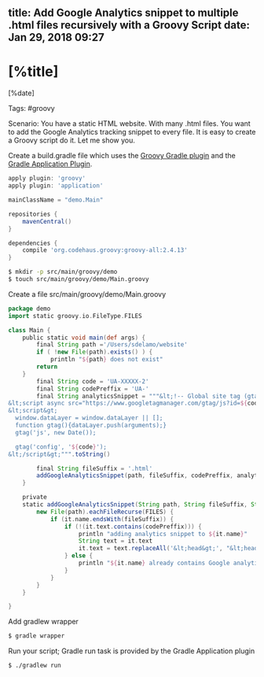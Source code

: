 title: Add Google Analytics snippet to multiple .html files recursively with a Groovy Script
date: Jan 29, 2018 09:27
---

# [%title]

[%date]

Tags: #groovy

Scenario: You have a static HTML website. With many .html files. You want to add the Google Analytics tracking snippet to every file. It is easy to create a Groovy script do it. Let me show you.

Create a build.gradle file which uses the [Groovy Gradle plugin](https://docs.gradle.org/current/userguide/groovy_plugin.html) and the [Gradle Application Plugin](https://docs.gradle.org/current/userguide/application_plugin.html).

```groovy
apply plugin: 'groovy'
apply plugin: 'application'

mainClassName = "demo.Main"

repositories {
    mavenCentral()
}

dependencies {
    compile 'org.codehaus.groovy:groovy-all:2.4.13'
}
```

```bash
$ mkdir -p src/main/groovy/demo
$ touch src/main/groovy/demo/Main.groovy
```

Create a file src/main/groovy/demo/Main.groovy

```groovy
package demo
import static groovy.io.FileType.FILES

class Main {
    public static void main(def args) {
        final String path ='/Users/sdelamo/website'
        if ( !new File(path).exists() ) {
            println "${path} does not exist"
	    return
	}
        final String code = 'UA-XXXXX-2'
        final String codePreffix = 'UA-'
        final String analyticsSnippet = """&lt;!-- Global site tag (gtag.js) - Google Analytics --&gt;
&lt;script async src="https://www.googletagmanager.com/gtag/js?id=${code}"&gt;&lt;/script&gt;
&lt;script&gt;
  window.dataLayer = window.dataLayer || [];
  function gtag(){dataLayer.push(arguments);}
  gtag('js', new Date());

  gtag('config', '${code}');
&lt;/script&gt;""".toString()

        final String fileSuffix = '.html'
        addGoogleAnalyticsSnippet(path, fileSuffix, codePreffix, analyticsSnippet)
    }

    private
    static addGoogleAnalyticsSnippet(String path, String fileSuffix, String codePreffix, String analyticsSnippet) {
        new File(path).eachFileRecurse(FILES) {
            if (it.name.endsWith(fileSuffix)) {
                if (!(it.text.contains(codePreffix))) {
                    println "adding analytics snippet to ${it.name}"
                    String text = it.text
                    it.text = text.replaceAll('&lt;head&gt;', "&lt;head&gt;\n${analyticsSnippet}".toString())
                } else {
                    println "${it.name} already contains Google analytics snippet."
                }
            }
        }
    }

}
```

Add gradlew wrapper

```bash
$ gradle wrapper
```

Run your script; Gradle run task is provided by the Gradle Application plugin

```bash
$ ./gradlew run
```
